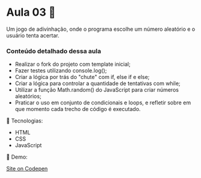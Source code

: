 # Aula 03 🔰

Um jogo de adivinhação, onde o programa escolhe um número aleatório e o usuário tenta acertar.




### Conteúdo detalhado dessa aula
* Realizar o fork do projeto com template inicial;
* Fazer testes utilizando console.log();
* Criar a lógica por trás do "chute" com if, else if e else;
* Criar a lógica para controlar a quantidade de tentativas com while;
* Utilizar a função Math.random() do JavaScript para criar números aleatórios;
* Praticar o uso em conjunto de condicionais e loops, e refletir sobre em que momento cada trecho de código é executado.


:pushpin: Tecnologias:
* HTML
* CSS
* JavaScript

📄 Demo: 

[Site on Codepen](https://codepen.io/sahaiz/full/poRwygr)

